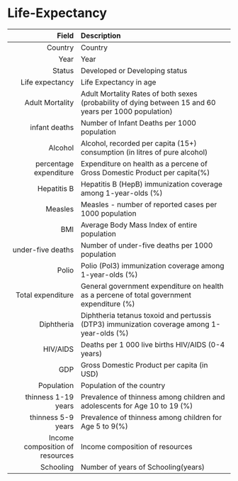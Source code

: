 # Life-Expectancy

|Field|Description|
|---:|:---|
|Country|Country|
|Year|Year|
|Status|Developed or Developing status|
|Life expectancy|Life Expectancy in age|
|Adult Mortality|Adult Mortality Rates of both sexes (probability of dying between 15 and 60 years per 1000 population)|
|infant deaths|Number of Infant Deaths per 1000 population|
|Alcohol|Alcohol, recorded per capita (15+) consumption (in litres of pure alcohol)|
|percentage expenditure|Expenditure on health as a percene of Gross Domestic Product per capita(%)|
|Hepatitis B|Hepatitis B (HepB) immunization coverage among 1-year-olds (%)|
|Measles|Measles - number of reported cases per 1000 population|
|BMI|Average Body Mass Index of entire population|
|under-five deaths|Number of under-five deaths per 1000 population|
|Polio|Polio (Pol3) immunization coverage among 1-year-olds (%)|
|Total expenditure|General government expenditure on health as a percene of total government expenditure (%)|
|Diphtheria|Diphtheria tetanus toxoid and pertussis (DTP3) immunization coverage among 1-year-olds (%)|
|HIV/AIDS|Deaths per 1 000 live births HIV/AIDS (0-4 years)|
|GDP|Gross Domestic Product per capita (in USD)|
|Population|Population of the country|
|thinness 1-19 years|Prevalence of thinness among children and adolescents for Age 10 to 19 (%)|
|thinness 5-9 years|Prevalence of thinness among children for Age 5 to 9(%)|
|Income composition of resources|Income composition of resources|
|Schooling|Number of years of Schooling(years)|
